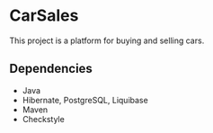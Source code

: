 CarSales
=============

This project is a platform for buying and selling cars.

## Dependencies

* Java
* Hibernate, PostgreSQL, Liquibase
* Maven
* Checkstyle